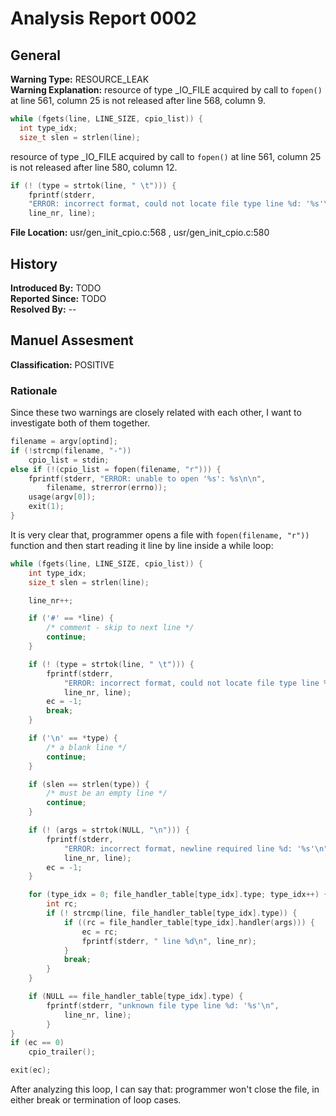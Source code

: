 # Analysis Report 0002 #

## General ##
**Warning Type:** RESOURCE_LEAK  
**Warning Explanation:** 
resource of type _IO_FILE acquired by call to ```fopen()``` at line 561, column 25 is not released after line 568, column 9.   
```C
while (fgets(line, LINE_SIZE, cpio_list)) {
  int type_idx;
  size_t slen = strlen(line);
```
resource of type _IO_FILE acquired by call to ```fopen()``` at line 561, column 25 is not released after line 580, column 12.   
```C
if (! (type = strtok(line, " \t"))) {
	fprintf(stderr,
  	"ERROR: incorrect format, could not locate file type line %d: '%s'\n",
 	line_nr, line);
```
**File Location:** usr/gen_init_cpio.c:568 , usr/gen_init_cpio.c:580  
## History ##
**Introduced By:** TODO  
**Reported Since:** TODO  
**Resolved By:** --  

## Manuel Assesment ##
**Classification:** POSITIVE  
### Rationale ###
Since these two warnings are closely related with each other, I want to investigate both of them together.  
```C
filename = argv[optind];
if (!strcmp(filename, "-"))
	cpio_list = stdin;
else if (!(cpio_list = fopen(filename, "r"))) {
	fprintf(stderr, "ERROR: unable to open '%s': %s\n\n",
		filename, strerror(errno));
	usage(argv[0]);
	exit(1);
}
```   
It is very clear that, programmer opens a file with ```fopen(filename, "r"))``` function and then start reading it line by line inside a while loop:  
```C
while (fgets(line, LINE_SIZE, cpio_list)) {
	int type_idx;
	size_t slen = strlen(line);

	line_nr++;

	if ('#' == *line) {
		/* comment - skip to next line */
		continue;
	}

	if (! (type = strtok(line, " \t"))) {
		fprintf(stderr,
			"ERROR: incorrect format, could not locate file type line %d: '%s'\n",
			line_nr, line);
		ec = -1;
		break;
	}

	if ('\n' == *type) {
		/* a blank line */
		continue;
	}

	if (slen == strlen(type)) {
		/* must be an empty line */
		continue;
	}

	if (! (args = strtok(NULL, "\n"))) {
		fprintf(stderr,
			"ERROR: incorrect format, newline required line %d: '%s'\n",
			line_nr, line);
		ec = -1;
	}

	for (type_idx = 0; file_handler_table[type_idx].type; type_idx++) {
		int rc;
		if (! strcmp(line, file_handler_table[type_idx].type)) {
			if ((rc = file_handler_table[type_idx].handler(args))) {
				ec = rc;
				fprintf(stderr, " line %d\n", line_nr);
			}
			break;
		}
	}

	if (NULL == file_handler_table[type_idx].type) {
		fprintf(stderr, "unknown file type line %d: '%s'\n",
			line_nr, line);
		}
}
if (ec == 0)
	cpio_trailer();

exit(ec);
```
After analyzing this loop, I can say that: programmer won't close the file, in either break or termination of loop cases.  

